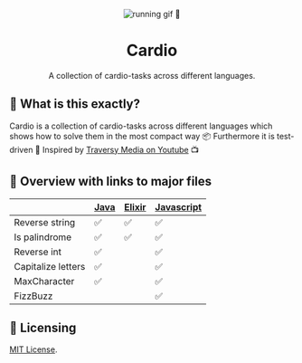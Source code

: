 <p align="center"><a><img src="https://media0.giphy.com/media/JRlqKEzTDKci5JPcaL/200.gif" alt="running gif 🏃"/></a></p>

<h1 align="center">Cardio</h1>
<p align="center">A collection of cardio-tasks across different languages.</p>

## 🙉 What is this exactly?

Cardio is a collection of cardio-tasks across different languages which shows how to solve them in the most compact way 📦 Furthermore it is test-driven 🧪 Inspired by [Traversy Media on Youtube](https://www.youtube.com/watch?v=M2bJBuaOeOQ) 📺

## 📄 Overview with links to major files

|                    | [Java](java-cardio/src/test/java/app/AppTest.java) | [Elixir](elixir-cardio/lib/elixir_cardio.ex) | [Javascript](javascript-cardio/test.js) |
|--------------------|------|--------|--------|
| Reverse string     | ✅    | ✅      |✅|
| Is palindrome      | ✅    | ✅      |✅|
| Reverse int        | ✅    |        |✅|
| Capitalize letters | ✅    |        |✅|
| MaxCharacter       | ✅    |        |✅|
| FizzBuzz           |       |        |✅|

## 📜 Licensing

[MIT License](LICENSE).

